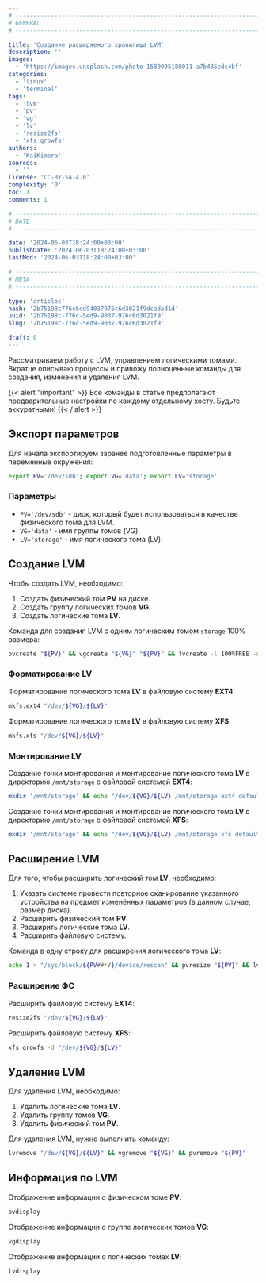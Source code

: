 ```yaml
---
# -------------------------------------------------------------------------------------------------------------------- #
# GENERAL
# -------------------------------------------------------------------------------------------------------------------- #

title: 'Создание расширяемого хранилища LVM'
description: ''
images:
  - 'https://images.unsplash.com/photo-1589995186011-a7b485edc4bf'
categories:
  - 'linux'
  - 'terminal'
tags:
  - 'lvm'
  - 'pv'
  - 'vg'
  - 'lv'
  - 'resize2fs'
  - 'xfs_growfs'
authors:
  - 'KaiKimera'
sources:
  - ''
license: 'CC-BY-SA-4.0'
complexity: '0'
toc: 1
comments: 1

# -------------------------------------------------------------------------------------------------------------------- #
# DATE
# -------------------------------------------------------------------------------------------------------------------- #

date: '2024-06-03T18:24:00+03:00'
publishDate: '2024-06-03T18:24:00+03:00'
lastMod: '2024-06-03T18:24:00+03:00'

# -------------------------------------------------------------------------------------------------------------------- #
# META
# -------------------------------------------------------------------------------------------------------------------- #

type: 'articles'
hash: '2b75198c776c6ed94037976c6d3021f9dcadad1d'
uuid: '2b75198c-776c-5ed9-9037-976c6d3021f9'
slug: '2b75198c-776c-5ed9-9037-976c6d3021f9'

draft: 0
---
```


Рассматриваем работу с LVM, управлением логическими томами. Вкратце описываю процессы и привожу полноценные команды для создания, изменения и удаления LVM.

<!--more-->

{{< alert "important" >}}
Все команды в статье предполагают предварительные настройки по каждому отдельному хосту. Будьте аккуратными!
{{< / alert >}}

## Экспорт параметров

Для начала экспортируем заранее подготовленные параметры в переменные окружения:

```bash
export PV='/dev/sdb'; export VG='data'; export LV='storage'
```

### Параметры

- `PV='/dev/sdb'` - диск, который будет использоваться в качестве физического тома для LVM.
- `VG='data'` - имя группы томов (VG).
- `LV='storage'` - имя логического тома (LV).

## Создание LVM

Чтобы создать LVM, необходимо:
1. Создать физический том **PV** на диске.
2. Создать группу логических томов **VG**.
3. Создать логические тома **LV**.

Команда для создания LVM с одним логическим томом `storage` 100% размера:

```bash
pvcreate "${PV}" && vgcreate "${VG}" "${PV}" && lvcreate -l 100%FREE -n "${LV}" "${VG}"
```

### Форматирование LV

Форматирование логического тома **LV** в файловую систему **EXT4**:

```bash
mkfs.ext4 "/dev/${VG}/${LV}"
```

Форматирование логического тома **LV** в файловую систему **XFS**:

```bash
mkfs.xfs "/dev/${VG}/${LV}"
```

### Монтирование LV

Создание точки монтирования и монтирование логического тома **LV** в директорию `/mnt/storage` с файловой системой **EXT4**:

```bash
mkdir '/mnt/storage' && echo "/dev/${VG}/${LV} /mnt/storage ext4 defaults 0 0" >> '/etc/fstab' && mount "/dev/${VG}/${LV}" '/mnt/storage'
```

Создание точки монтирования и монтирование логического тома **LV** в директорию `/mnt/storage` с файловой системой **XFS**:

```bash
mkdir '/mnt/storage' && echo "/dev/${VG}/${LV} /mnt/storage xfs defaults 0 0" >> '/etc/fstab' && mount "/dev/${VG}/${LV}" '/mnt/storage'
```

## Расширение LVM

Для того, чтобы расширить логический том **LV**, необходимо:
1. Указать системе провести повторное сканирование указанного устройства на предмет изменённых параметров (в данном случае, размер диска).
2. Расширить физический том **PV**.
3. Расширить логические тома **LV**.
4. Расширить файловую систему.

Команда в одну строку для расширения логического тома **LV**:

```bash
echo 1 > "/sys/block/${PV##*/}/device/rescan" && pvresize "${PV}" && lvextend -l +100%FREE "/dev/${VG}/${LV}"
```

### Расширение ФС

Расширить файловую систему **EXT4**:

```bash
resize2fs "/dev/${VG}/${LV}"
```

Расширить файловую систему **XFS**:

```bash
xfs_growfs -d "/dev/${VG}/${LV}"
```

## Удаление LVM

Для удаления LVM, необходимо:
1. Удалить логические тома **LV**.
2. Удалить группу томов **VG**.
3. Удалить физический том **PV**.

Для удаления LVM, нужно выполнить команду:

```bash
lvremove "/dev/${VG}/${LV}" && vgremove "${VG}" && pvremove "${PV}"
```

## Информация по LVM

Отображение информации о физическом томе **PV**:

```bash
pvdisplay
```

Отображение информации о группе логических томов **VG**:

```bash
vgdisplay
```

Отображение информации о логических томах **LV**:

```bash
lvdisplay
```
